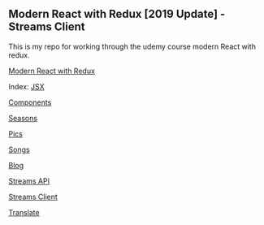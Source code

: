 ## Modern React with Redux [2019 Update] - Streams Client
This is my repo for working through the udemy course modern React with redux.

[Modern React with Redux](https://www.udemy.com/course/react-redux/)

Index:
[JSX](https://github.com/uk-casmith/MRWR-JSX)

[Components](https://github.com/uk-casmith/MRWR-Components)

[Seasons](https://github.com/uk-casmith/MRWR-Seasons)

[Pics](https://github.com/uk-casmith/MRWR-Pics)

[Songs](https://github.com/uk-casmith/MRWR-Songs)

[Blog](https://github.com/uk-casmith/MRWR-Blog)

[Streams API](https://github.com/uk-casmith/MRWR-Streams-API)

[Streams Client](https://github.com/uk-casmith/MRWR-Streams-Client)

[Translate](https://github.com/uk-casmith/MRWR-Translate)
